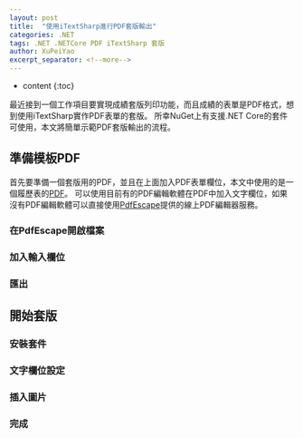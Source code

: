 ```yaml
---
layout: post
title:  "使用iTextSharp進行PDF套版輸出"
categories: .NET
tags: .NET .NETCore PDF iTextSharp 套版
author: XuPeiYao
excerpt_separator: <!--more-->
---
```


- content
{:toc}

最近接到一個工作項目要實現成績套版列印功能，而且成績的表單是PDF格式，想到使用iTextSharp實作PDF表單的套版。
所幸NuGet上有支援.NET Core的套件可使用，本文將簡單示範PDF套版輸出的流程。

<!--more-->

## 準備模板PDF

首先要準備一個套版用的PDF，並且在上面加入PDF表單欄位，本文中使用的是一個履歷表的[PDF](https://www.lyee.gov.tw/attachments/article/471/01%E5%B1%A5%E6%AD%B7%E8%A1%A8.pdf)。
可以使用目前有的PDF編輯軟體在PDF中加入文字欄位，如果沒有PDF編輯軟體可以直接使用[PdfEscape](https://www.pdfescape.com/open/)提供的線上PDF編輯器服務。

### 在PdfEscape開啟檔案

### 加入輸入欄位

### 匯出

## 開始套版

### 安裝套件

### 文字欄位設定

### 插入圖片

### 完成

